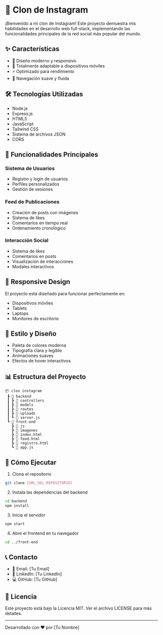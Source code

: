 # 🚀 Clon de Instagram

¡Bienvenido a mi clon de Instagram! Este proyecto demuestra mis habilidades en el desarrollo web full-stack, implementando las funcionalidades principales de la red social más popular del mundo.

## ✨ Características
- 🎨 Diseño moderno y responsivo
- 📱 Totalmente adaptable a dispositivos móviles
- ⚡ Optimizado para rendimiento
- 🎯 Navegación suave y fluida

## 🛠️ Tecnologías Utilizadas
- Node.js
- Express.js
- HTML5
- JavaScript
- Tailwind CSS
- Sistema de archivos JSON
- CORS

## 🎯 Funcionalidades Principales

### Sistema de Usuarios
- Registro y login de usuarios
- Perfiles personalizados
- Gestión de sesiones

### Feed de Publicaciones
- Creación de posts con imágenes
- Sistema de likes
- Comentarios en tiempo real
- Ordenamiento cronológico

### Interacción Social
- Sistema de likes
- Comentarios en posts
- Visualización de interacciones
- Modales interactivos

## 📱 Responsive Design
El proyecto está diseñado para funcionar perfectamente en:
- Dispositivos móviles
- Tablets
- Laptops
- Monitores de escritorio

## 🎨 Estilo y Diseño
- Paleta de colores moderna
- Tipografía clara y legible
- Animaciones suaves
- Efectos de hover interactivos

## 📊 Estructura del Proyecto
```
📦 clon instagram
 ┣ 📂 backend
 ┃ ┣ 📂 controllers
 ┃ ┣ 📂 models
 ┃ ┣ 📂 routes
 ┃ ┣ 📂 uploads
 ┃ ┗ 📜 server.js
 ┗ 📂 front-end
   ┣ 📂 js
   ┣ 📂 imagenes
   ┣ 📜 index.html
   ┣ 📜 feed.html
   ┣ 📜 registro.html
   ┗ 📜 app.js
```

## 🚀 Cómo Ejecutar
1. Clona el repositorio
```bash
git clone [URL_DEL_REPOSITORIO]
```

2. Instala las dependencias del backend
```bash
cd backend
npm install
```

3. Inicia el servidor
```bash
npm start
```

4. Abre el frontend en tu navegador
```bash
cd ../front-end
```

## 📞 Contacto
- 📧 Email: [Tu Email]
- 💼 LinkedIn: [Tu LinkedIn]
- 💻 GitHub: [Tu GitHub]

## 📄 Licencia
Este proyecto está bajo la Licencia MIT. Ver el archivo LICENSE para más detalles.

---
Desarrollado con ❤️ por [Tu Nombre]